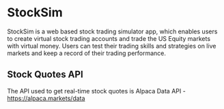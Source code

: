 # StockSim
StockSim is a web based stock trading simulator app, which enables users to create virtual stock trading accounts and trade the US Equity markets with virtual money. Users can test their trading skills and strategies on live markets and keep a record of their trading performance.

## Stock Quotes API
The API used to get real-time stock quotes is Alpaca Data API - https://alpaca.markets/data


